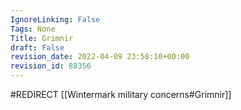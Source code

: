 ```yaml
---
IgnoreLinking: False
Tags: None
Title: Grimnir
draft: False
revision_date: 2022-04-09 23:58:10+00:00
revision_id: 88356
---
```


#REDIRECT [[Wintermark military concerns#Grimnir]]